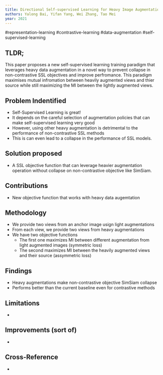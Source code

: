 ```yaml
---
title: Directional Self-supervised Learning for Heavy Image Augmentations
authors: Yalong Bai, Yifan Yang, Wei Zhang, Tao Mei
year: 2021
---
```


#representation-learning #contrastive-learning #data-augmentation #self-supervised-learning 

## TLDR;
This paper proposes a new self-supervised learning training paradigm that leverages heavy data augmentation in a novel way to prevent collapse in non-contrastive SSL objectives and improve perfromance. This paradigm maximises mutual infromation between heavily augmented views and thier source while still maximizing the MI between the lightly augmented views.

## Problem Indentified
- Self-Supervised Learning is great!
- It depends on the careful selection of augmentation policies that can make self-supervised learning very good
- However, using other heavy augmentation is detrimental to the performance of non-contrastive SSL methods
- This is can even lead to a collapse in the performance of SSL models.

## Solution proposed 
- A SSL objective function that can leverage heavier augmentation operation without collapse on non-contrastive objective like SimSiam.

## Contributions
- New objective function that works with heavy data augemtation

## Methodology
- We provide two views from an anchor image usign light augmentations
- From each view, we provide two views from heavy augmentations
- We have two objective functions
	- The first one maximizes MI between different augmentation  from light augmented images (symmetric loss)
	- The second maximizes MI between the heavily augmented views and their source (assymmetric loss)

## Findings
- Heavy augmentations make non-contrastive objective SimSiam collapse
- Performs better than the current baseline even for contrastive methods

## Limitations
- 

## Improvements (sort of)
- 

## Cross-Reference
- 
